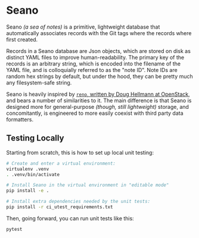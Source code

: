 Seano
=====

Seano *(a sea of notes)* is a primitive, lightweight database that automatically
associates records with the Git tags where the records where first created.

Records in a Seano database are Json objects, which are stored on disk as
distinct YAML files to improve human-readability.  The primary key of the
records is an arbitrary string, which is encoded into the filename of the YAML
file, and is colloquially referred to as the "note ID".  Note IDs are random hex
strings by default, but under the hood, they can be pretty much any
filesystem-safe string.

Seano is heavily inspired by [`reno`, written by Doug Hellmann at
OpenStack](https://docs.openstack.org/reno/), and bears a number of similarities
to it.  The main difference is that Seano is designed more for general-purpose
*(though, still lightweight)* storage, and concomitantly, is engineered to more
easily coexist with third party data formatters.

Testing Locally
---------------

Starting from scratch, this is how to set up local unit testing:

```sh
# Create and enter a virtual environment:
virtualenv .venv
. .venv/bin/activate

# Install Seano in the virtual environment in "editable mode"
pip install -e .

# Install extra dependencies needed by the unit tests:
pip install -r ci_utest_requirements.txt
```

Then, going forward, you can run unit tests like this:

```sh
pytest
```
